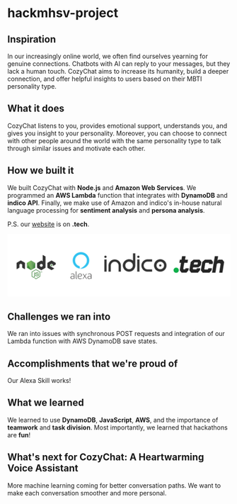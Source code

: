 # hackmhsv-project

## Inspiration

In our increasingly online world, we often find ourselves yearning for genuine connections. Chatbots with AI can reply to your messages, but they lack a human touch. CozyChat aims to increase its humanity, build a deeper connection, and offer helpful insights to users based on their MBTI personality type. 

## What it does

CozyChat listens to you, provides emotional support, understands you, and gives you insight to your personality. Moreover, you can choose to connect with other people around the world with the same personality type to talk through similar issues and motivate each other. 

## How we built it

We built CozyChat with **Node.js** and **Amazon Web Services**. We programmed an **AWS Lambda** function that integrates with **DynamoDB** and **indico API**. Finally, we make use of Amazon and indico's in-house natural language processing for **sentiment analysis** and **persona analysis**. 

P.S. our [website](http://cozychat.tech/) is on **.tech**.

![image](https://github.com/shadowninjazx/hackmhsv-website/blob/master/images/icons2.jpg?raw=true)

## Challenges we ran into

We ran into issues with synchronous POST requests and integration of our Lambda function with AWS DynamoDB save states. 

## Accomplishments that we're proud of

Our Alexa Skill works!

## What we learned

We learned to use **DynamoDB**, **JavaScript**, **AWS**, and the importance of **teamwork** and **task division**. Most importantly, we learned that hackathons are **fun**!

## What's next for CozyChat: A Heartwarming Voice Assistant

More machine learning coming for better conversation paths. We want to make each conversation smoother and more personal. 


